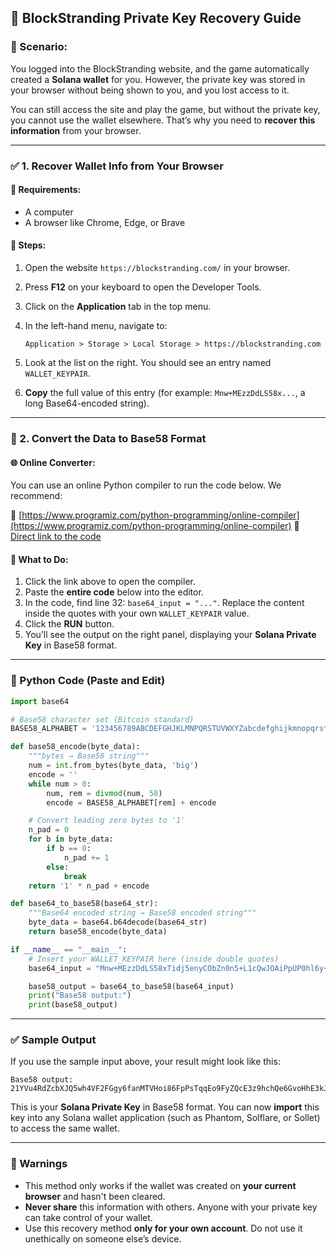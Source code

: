 ## 🔐 BlockStranding Private Key Recovery Guide

### 🎯 Scenario:

You logged into the BlockStranding website, and the game automatically created a **Solana wallet** for you. However, the private key was stored in your browser without being shown to you, and you lost access to it.

You can still access the site and play the game, but without the private key, you cannot use the wallet elsewhere. That’s why you need to **recover this information** from your browser.

---

### ✅ 1. Recover Wallet Info from Your Browser

#### 🧰 Requirements:

* A computer
* A browser like Chrome, Edge, or Brave

#### 🔎 Steps:

1. Open the website `https://blockstranding.com/` in your browser.
2. Press **F12** on your keyboard to open the Developer Tools.
3. Click on the **Application** tab in the top menu.
4. In the left-hand menu, navigate to:

   ```
   Application > Storage > Local Storage > https://blockstranding.com
   ```
5. Look at the list on the right. You should see an entry named `WALLET_KEYPAIR`.
6. **Copy** the full value of this entry (for example: `Mnw+MEzzDdLS58x...`, a long Base64-encoded string).

---

### 🧪 2. Convert the Data to Base58 Format

#### 🌐 Online Converter:

You can use an online Python compiler to run the code below. We recommend:

🔗 [https://www.programiz.com/python-programming/online-compiler](https://www.programiz.com/python-programming/online-compiler)
🔗 [Direct link to the code](https://www.programiz.com/online-compiler/1c2ZM7Fv9gtBU)

#### 📜 What to Do:

1. Click the link above to open the compiler.
2. Paste the **entire code** below into the editor.
3. In the code, find line 32: `base64_input = "..."`. Replace the content inside the quotes with your own `WALLET_KEYPAIR` value.
4. Click the **RUN** button.
5. You’ll see the output on the right panel, displaying your **Solana Private Key** in Base58 format.

---

### 🔢 Python Code (Paste and Edit)

```python
import base64

# Base58 character set (Bitcoin standard)
BASE58_ALPHABET = '123456789ABCDEFGHJKLMNPQRSTUVWXYZabcdefghijkmnopqrstuvwxyz'

def base58_encode(byte_data):
    """bytes → Base58 string"""
    num = int.from_bytes(byte_data, 'big')
    encode = ''
    while num > 0:
        num, rem = divmod(num, 58)
        encode = BASE58_ALPHABET[rem] + encode

    # Convert leading zero bytes to '1'
    n_pad = 0
    for b in byte_data:
        if b == 0:
            n_pad += 1
        else:
            break
    return '1' * n_pad + encode

def base64_to_base58(base64_str):
    """Base64 encoded string → Base58 encoded string"""
    byte_data = base64.b64decode(base64_str)
    return base58_encode(byte_data)

if __name__ == "__main__":
    # Insert your WALLET_KEYPAIR here (inside double quotes)
    base64_input = "Mnw+MEzzDdLS58xTidj5enyCObZn0n5+L1cQwJOAiPpUP0hl6y+2PrbwCpRwILcG6Gi9fv3uAuG2NYOxwHI4YA=="

    base58_output = base64_to_base58(base64_input)
    print("Base58 output:")
    print(base58_output)
```

---

### ✅ Sample Output

If you use the sample input above, your result might look like this:

```
Base58 output:
21YVu4RdZcbXJQ5wh4VF2FGgy6fanMTVHoi86FpPsTqqEo9FyZQcE3z9hchQe6GvoHhE3kJCyAzDrWiSdgwet3dh
```

This is your **Solana Private Key** in Base58 format. You can now **import** this key into any Solana wallet application (such as Phantom, Solflare, or Sollet) to access the same wallet.

---

### 📌 Warnings

* This method only works if the wallet was created on **your current browser** and hasn't been cleared.
* **Never share** this information with others. Anyone with your private key can take control of your wallet.
* Use this recovery method **only for your own account**. Do not use it unethically on someone else’s device.
